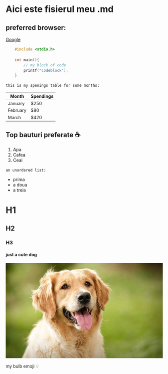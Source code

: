 # Aici este fisierul meu .md

## preferred browser: 
	
[Google](https://google.com)

```C
	#include <stdio.h>

	int main(){
		// my block of code
		printf("codeblock");
	}
```

`this is my spenings table for some months:`

| Month    | Spendings|
| -------- | -------  |
| January  | $250     |
| February | $80      |
| March    | $420     |


## Top bauturi preferate :coffee:

1.	Apa
1.	Cafea
1.	Ceai

`an unordered list:`

- prima
- a doua
- a treia

# H1
## H2
### H3
#### just a cute dog

![My Image](golden-retriever-tongue-out.jpg)

my bulb emoji :bulb:
